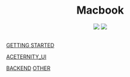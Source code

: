 <div align=center>
<h1>Macbook</h1> 
<img src="https://img.shields.io/badge/Apple-%23000000.svg?style=for-the-badge&logo=apple&logoColor=white width=400">
<img src="https://img.shields.io/badge/github-%23121011.svg?style=for-the-badge&logo=github&color=black width=400">
</div>
<br>

<a href="../Getting Started/readme.md">GETTING STARTED</a>

<a href="../Aceternity_UI/readme.md">ACETERNITY_UI</a>

<a href="../Backend/readme.md">BACKEND</a>
<a href="../Other/readme.md">OTHER</a>

</br>



